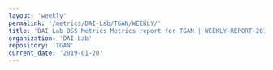 ```yaml
---
layout: 'weekly'
permalink: '/metrics/DAI-Lab/TGAN/WEEKLY/'
title: 'DAI Lab OSS Metrics Metrics report for TGAN | WEEKLY-REPORT-2019-01-20'
organization: 'DAI-Lab'
repository: 'TGAN'
current_date: '2019-01-20'
---
```


